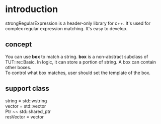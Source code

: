# introduction

strongRegularExpression is a header-only library for c++. It's used for complex regular expression matching.
It's easy to develop.

## concept
You can use **box** to match a string. **box** is a non-abstract subclass of TUT::re::Basic. 
In logic, it can store a portion of string. A box can contain other boxes.  
To control what box matches, user should set the template of the box.

## support class
string = std::wstring  
vector = std::vector  
Ptr ~~ std::shared_ptr<Basic>  
resVector = vector<Ptr>  